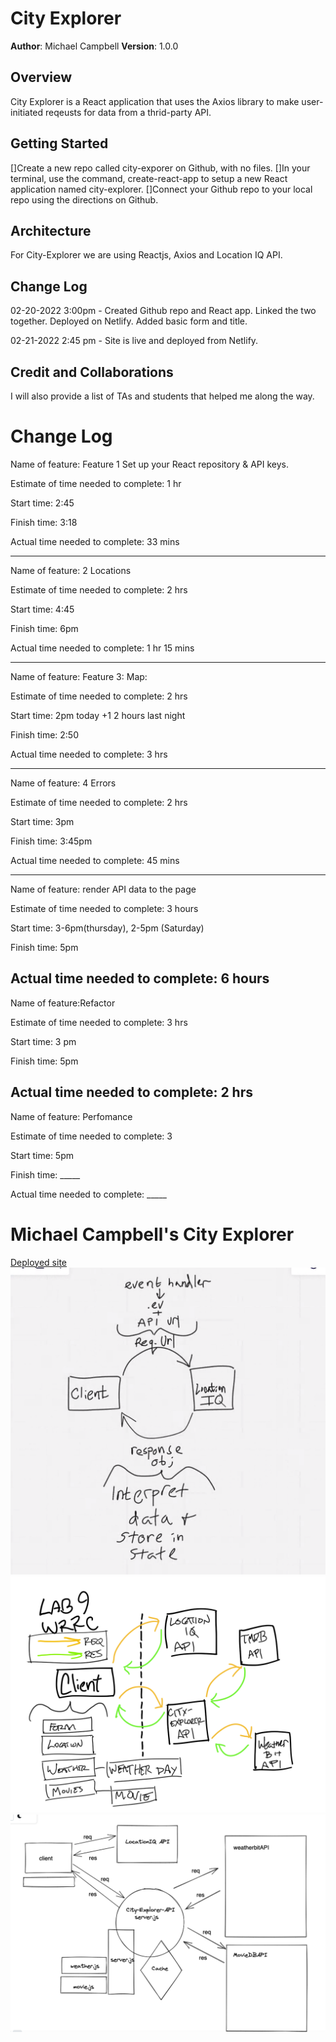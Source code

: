 
# City Explorer

**Author**: Michael Campbell
**Version**: 1.0.0 

## Overview
City Explorer is a React application that uses the Axios library to make user-initiated reqeusts for data from a thrid-party API.

## Getting Started
[]Create a new repo called city-exporer on Github, with no files.
[]In your terminal, use the command, create-react-app to setup a new React application named city-explorer.
[]Connect your Github repo to your local repo using the directions on Github. 

## Architecture
For City-Explorer we are using Reactjs, Axios and Location IQ API.

## Change Log
<!-- Use this area to document the iterative changes made to your application as each feature is successfully implemented. Use time stamps. Here's an example:

01-01-2001 4:59pm - Application now has a fully-functional express server, with a GET route for the location resource. -->

02-20-2022 3:00pm - Created Github repo and React app. Linked the two together. Deployed on Netlify. Added basic form and title. 

02-21-2022 2:45 pm - Site is live and deployed from Netlify.

## Credit and Collaborations
I will also provide a list of TAs and students that helped me along the way.

# Change Log

Name of feature: Feature 1 Set up your React repository & API keys.

Estimate of time needed to complete: 1 hr

Start time: 2:45

Finish time: 3:18

Actual time needed to complete: 33  mins

---

Name of feature: 2 Locations

Estimate of time needed to complete: 2 hrs

Start time: 4:45

Finish time: 6pm

Actual time needed to complete: 1 hr 15 mins

---

Name of feature: Feature 3: Map: 

Estimate of time needed to complete: 2 hrs

Start time: 2pm today +1 2 hours last night

Finish time: 2:50

Actual time needed to complete: 3 hrs

---
Name of feature: 4 Errors

Estimate of time needed to complete: 2 hrs

Start time: 3pm

Finish time: 3:45pm

Actual time needed to complete: 45 mins

---
Name of feature: render API data to the page

Estimate of time needed to complete: 3 hours

Start time: 3-6pm(thursday), 2-5pm (Saturday)

Finish time: 5pm

Actual time needed to complete: 6 hours
---
Name of feature:Refactor

Estimate of time needed to complete: 3 hrs

Start time: 3 pm

Finish time: 5pm

Actual time needed to complete: 2 hrs
---
Name of feature: Perfomance

Estimate of time needed to complete: 3

Start time: 5pm

Finish time: _____

Actual time needed to complete: _____







# Michael Campbell's City Explorer

[Deployed site](https://tender-ardinghelli-28ec75.netlify.app)
![WRRC MODEL](WRRC.png)
![Lab 09 WRRC Model](wrrc-lab9.png)
![Lab 10 WRRC Model](lab10wrrc.png)
